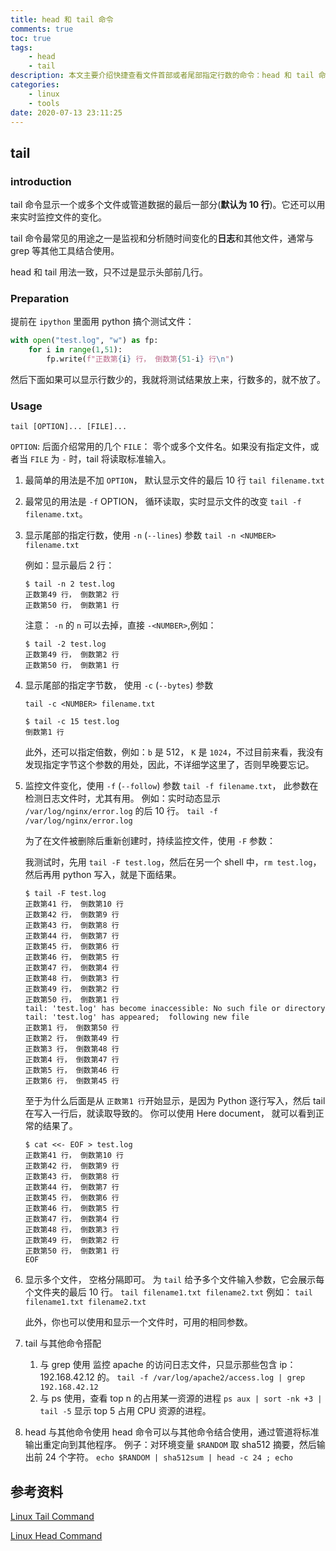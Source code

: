 ```yaml
---
title: head 和 tail 命令
comments: true
toc: true
tags:
    - head
    - tail
description: 本文主要介绍快捷查看文件首部或者尾部指定行数的命令：head 和 tail 命令
categories:
    - linux
    - tools
date: 2020-07-13 23:11:25
---
```


## tail

### introduction

tail 命令显示一个或多个文件或管道数据的最后一部分(**默认为 10 行**)。它还可以用来实时监控文件的变化。

tail 命令最常见的用途之一是监视和分析随时间变化的**日志**和其他文件，通常与 grep 等其他工具结合使用。

head 和 tail 用法一致，只不过是显示头部前几行。

### Preparation

提前在 `ipython` 里面用 python 搞个测试文件：

```python
with open("test.log", "w") as fp:
    for i in range(1,51):
        fp.write(f"正数第{i} 行， 倒数第{51-i} 行\n")
```

然后下面如果可以显示行数少的，我就将测试结果放上来，行数多的，就不放了。

### Usage

`tail [OPTION]... [FILE]...`

`OPTION`: 后面介绍常用的几个
`FILE`： 零个或多个文件名。如果没有指定文件，或者当 `FILE` 为 `-` 时，tail 将读取标准输入。

1. 最简单的用法是不加 `OPTION`， 默认显示文件的最后 10 行
   `tail filename.txt`

2. 最常见的用法是 `-f` OPTION， 循环读取，实时显示文件的改变
   `tail -f filename.txt`。

3. 显示尾部的指定行数，使用 `-n` (`--lines`) 参数
   `tail -n <NUMBER> filename.txt`

    例如：显示最后 2 行：

    ```shell
    $ tail -n 2 test.log
    正数第49 行， 倒数第2 行
    正数第50 行， 倒数第1 行
    ```

    注意： `-n` 的 `n` 可以去掉，直接 `-<NUMBER>`,例如：

    ```shell
    $ tail -2 test.log
    正数第49 行， 倒数第2 行
    正数第50 行， 倒数第1 行
    ```

4. 显示尾部的指定字节数， 使用 `-c` (`--bytes`) 参数

    `tail -c <NUMBER> filename.txt`

    ```shell
    $ tail -c 15 test.log
    倒数第1 行
    ```

    此外，还可以指定倍数，例如：`b` 是 512， `K` 是 `1024`，不过目前来看，我没有发现指定字节这个参数的用处，因此，不详细学这里了，否则早晚要忘记。

5. 监控文件变化，使用 `-f` (`--follow`) 参数
   `tail -f filename.txt`， 此参数在检测日志文件时，尤其有用。
   例如：实时动态显示 `/var/log/nginx/error.log` 的后 10 行。
   `tail -f /var/log/nginx/error.log`

    为了在文件被删除后重新创建时，持续监控文件，使用 `-F` 参数：

    我测试时，先用 `tail -F test.log`，然后在另一个 shell 中，`rm test.log`，然后再用 python 写入，就是下面结果。

    ```shell
    $ tail -F test.log
    正数第41 行， 倒数第10 行
    正数第42 行， 倒数第9 行
    正数第43 行， 倒数第8 行
    正数第44 行， 倒数第7 行
    正数第45 行， 倒数第6 行
    正数第46 行， 倒数第5 行
    正数第47 行， 倒数第4 行
    正数第48 行， 倒数第3 行
    正数第49 行， 倒数第2 行
    正数第50 行， 倒数第1 行
    tail: 'test.log' has become inaccessible: No such file or directory
    tail: 'test.log' has appeared;  following new file
    正数第1 行， 倒数第50 行
    正数第2 行， 倒数第49 行
    正数第3 行， 倒数第48 行
    正数第4 行， 倒数第47 行
    正数第5 行， 倒数第46 行
    正数第6 行， 倒数第45 行
    ```

    至于为什么后面是从 `正数第1 行`开始显示，是因为 Python 逐行写入，然后 tail 在写入一行后，就读取导致的。
    你可以使用 Here document， 就可以看到正常的结果了。

    ```shell
    $ cat <<- EOF > test.log
    正数第41 行， 倒数第10 行
    正数第42 行， 倒数第9 行
    正数第43 行， 倒数第8 行
    正数第44 行， 倒数第7 行
    正数第45 行， 倒数第6 行
    正数第46 行， 倒数第5 行
    正数第47 行， 倒数第4 行
    正数第48 行， 倒数第3 行
    正数第49 行， 倒数第2 行
    正数第50 行， 倒数第1 行
    EOF
    ```

6. 显示多个文件， 空格分隔即可。
   为 `tail` 给予多个文件输入参数，它会展示每个文件夹的最后 10 行。
   `tail filename1.txt filename2.txt`
   例如：
   `tail filename1.txt filename2.txt`

    此外，你也可以使用和显示一个文件时，可用的相同参数。

7. tail 与其他命令搭配

    1. 与 grep 使用
       监控 apache 的访问日志文件，只显示那些包含 ip：192.168.42.12 的。
       `tail -f /var/log/apache2/access.log | grep 192.168.42.12`
    2. 与 ps 使用，查看 top n 的占用某一资源的进程
       `ps aux | sort -nk +3 | tail -5`
       显示 top 5 占用 CPU 资源的进程。

8. head 与其他命令使用
   head 命令可以与其他命令结合使用，通过管道将标准输出重定向到其他程序。
   例子：对环境变量 `$RANDOM` 取 sha512 摘要，然后输出前 24 个字符。
   `echo $RANDOM | sha512sum | head -c 24 ; echo`

## 参考资料

[Linux Tail Command](https://linuxize.com/post/linux-tail-command/)

[Linux Head Command](https://linuxize.com/post/linux-head-command/)
